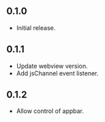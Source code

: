 ## 0.1.0

* Initial release.

## 0.1.1

* Update webview version.
* Add jsChannel event listener.

## 0.1.2

* Allow control of appbar.
